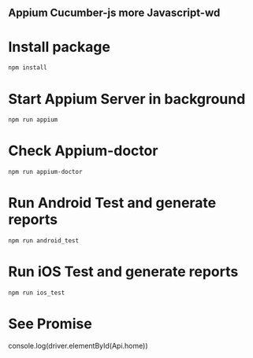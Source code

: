 ## Appium Cucumber-js more Javascript-wd

# Install package
```
npm install
```
# Start Appium Server in background
```
npm run appium
```
# Check Appium-doctor
```
npm run appium-doctor
```

# Run Android Test and generate reports
```
npm run android_test
```

# Run iOS Test and generate reports
```
npm run ios_test
```

# See Promise 
console.log(driver.elementById(Api.home))
